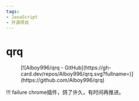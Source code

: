 ```yaml
---
tags:
- JavaScript
- 开源项目
---
```


# qrq

<figure markdown>
[![AIboy996/qrq - GitHub](https://gh-card.dev/repos/AIboy996/qrq.svg?fullname=)](https://github.com/AIboy996/qrq)
</figure>

!!! failure
    chrome插件，鸽了许久，有时间再推进。